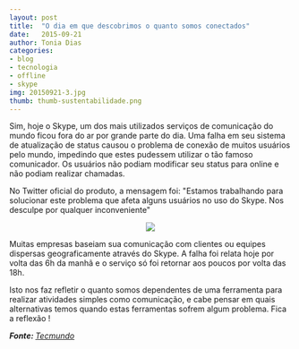 ```yaml
---
layout: post
title:  "O dia em que descobrimos o quanto somos conectados"
date:   2015-09-21
author: Tonia Dias
categories: 
- blog
- tecnologia
- offline
- skype
img: 20150921-3.jpg
thumb: thumb-sustentabilidade.png
---
```


Sim, hoje o Skype, um dos mais utilizados serviços de comunicação do mundo ficou fora do ar por grande parte do dia. Uma falha em seu sistema de atualização de status causou o problema de conexão de muitos usuários pelo mundo, impedindo que estes pudessem utilizar o tão famoso comunicador. Os usuários não podiam modificar seu status para online e não podiam realizar chamadas.<!--more-->

No Twitter oficial do produto, a mensagem foi: "Estamos trabalhando para solucionar este problema que afeta alguns usuários no uso do Skype. Nos desculpe por qualquer inconveniente"

<p align="center">
  <img src="{{ site.url }}/assets/img/blog/20150921-3-1.jpg" />
</p>

Muitas empresas baseiam sua comunicação com clientes ou equipes dispersas geograficamente através do Skype. A falha foi relata hoje por volta das 6h da manhã e o serviço só foi retornar aos poucos por volta das 18h. 

Isto nos faz refletir o quanto somos dependentes de uma ferramenta para realizar atividades simples como comunicação, e cabe pensar em quais alternativas temos quando estas ferramentas sofrem algum problema. Fica a reflexão !

<i><b>Fonte: </b><a href="http://www.tecmundo.com.br/skype/86723-skype-nao-funcionando-corretamente-milhoes-usuarios.htm">Tecmundo
</a></i>